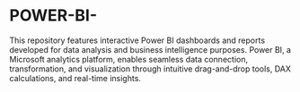 # POWER-BI-
This repository features interactive Power BI dashboards and reports developed for data analysis and business intelligence purposes. Power BI, a Microsoft analytics platform, enables seamless data connection, transformation, and visualization through intuitive drag-and-drop tools, DAX calculations, and real-time insights.
